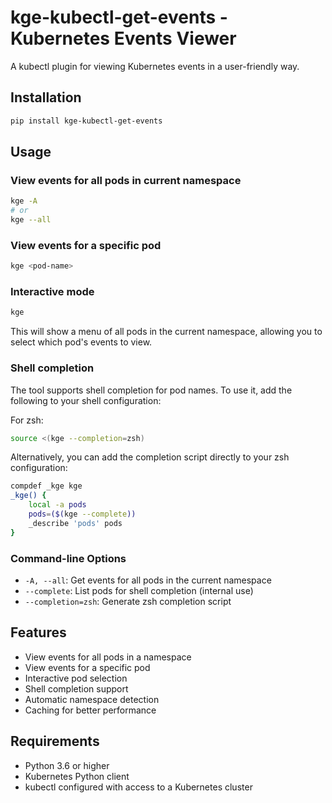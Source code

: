 # kge-kubectl-get-events - Kubernetes Events Viewer

A kubectl plugin for viewing Kubernetes events in a user-friendly way.

## Installation

```bash
pip install kge-kubectl-get-events
```

## Usage

### View events for all pods in current namespace
```bash
kge -A
# or
kge --all
```

### View events for a specific pod
```bash
kge <pod-name>
```

### Interactive mode
```bash
kge
```

This will show a menu of all pods in the current namespace, allowing you to select which pod's events to view.

### Shell completion
The tool supports shell completion for pod names. To use it, add the following to your shell configuration:

For zsh:
```bash
source <(kge --completion=zsh)
```

Alternatively, you can add the completion script directly to your zsh configuration:
```bash
compdef _kge kge
_kge() {
    local -a pods
    pods=($(kge --complete))
    _describe 'pods' pods
}
```

### Command-line Options
- `-A, --all`: Get events for all pods in the current namespace
- `--complete`: List pods for shell completion (internal use)
- `--completion=zsh`: Generate zsh completion script

## Features

- View events for all pods in a namespace
- View events for a specific pod
- Interactive pod selection
- Shell completion support
- Automatic namespace detection
- Caching for better performance

## Requirements

- Python 3.6 or higher
- Kubernetes Python client
- kubectl configured with access to a Kubernetes cluster 